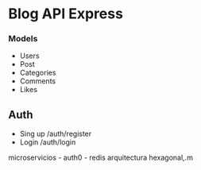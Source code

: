 # Blog API Express

### Models

- Users
- Post
- Categories
- Comments
- Likes


## Auth
- Sing up /auth/register
- Login /auth/login

microservicios
    - auth0
    - redis
arquitectura hexagonal,.m      